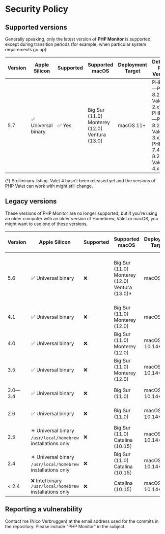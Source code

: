 # Security Policy

## Supported versions

Generally speaking, only the latest version of **PHP Monitor** is supported, except during transition periods (for example, when particular system requirements go up):

| Version | Apple Silicon | Supported          | Supported macOS | Deployment Target | Detected PHP Versions | Recommended Valet Version |
| ------- | ------------- | ------------------ | ----- | ----- | ----- | ----
| 5.7       | ✅ Universal binary | ✅ Yes | Big Sur (11.0)<br/>Monterey (12.0)<br/>Ventura (13.0) | macOS 11+ | PHP 5.6—PHP 8.2 (w/ Valet 2.x)<br/>PHP 7.0—PHP 8.2 (w/ Valet 3.x)<br/>PHP 7.4-PHP 8.2 (w/ Valet 4.x*) | 3.0 or higher recommended<br/> 2.16.2 minimum |

(*) Preliminary listing. Valet 4 hasn't been released yet and the versions of PHP Valet can work with might still change.

## Legacy versions

These versions of PHP Monitor are no longer supported, but if you’re using an older computer with an older version of Homebrew, Valet or macOS, you might want to use one of these versions.

| Version | Apple Silicon | Supported          | Supported macOS | Deployment Target | Detected PHP Versions | Minimum Required Valet Version |
| ------- | ------------- | ------------------ | ----- | ----- | ----- | ----
| 5.6       | ✅ Universal binary | ❌ | Big Sur (11.0)<br/>Monterey (12.0)<br/>Ventura (13.0)* | macOS 11+ | PHP 5.6—PHP 8.2 (w/ Valet 2.x)<br/>PHP 7.0—PHP 8.2 (w/ Valet 3.x) | 3.0 recommended<br/> 2.16.2 minimum |
| 4.1       | ✅ Universal binary | ❌ | Big Sur (11.0)<br/>Monterey (12.0) | macOS 11+ | PHP 5.6—PHP 8.2 | 2.16.2 |
| 4.0       | ✅ Universal binary | ❌ | Big Sur (11.0)<br/>Monterey (12.0) | macOS 10.14+ | PHP 5.6—PHP 8.2 | 2.13 |
| 3.5       | ✅ Universal binary | ❌ | Big Sur (11.0)<br/>Monterey (12.0) | macOS 10.14+ | PHP 5.6—PHP 8.2 | 2.13 |
| 3.0—3.4   | ✅ Universal binary | ❌ | Big Sur (11.0) | macOS 10.14+ | PHP 5.6—PHP 8.1 | 2.13 |
| 2.6       | ✅ Universal binary | ❌ | Big Sur (11.0) | macOS 10.14+ | PHP 5.6—PHP 8.0 | 2.13 |
| 2.5       | ✴️ Universal binary<br/>`/usr/local/homebrew` installations only | ❌ | Big Sur (11.0)<br/>Catalina (10.15) | macOS 10.14+ | not applicable | not applicable |
| 2.4       | ✴️ Universal binary<br/>`/usr/local/homebrew` installations only | ❌ | Big Sur (11.0)<br/>Catalina (10.15) | macOS 10.14+ | not applicable | not applicable |
| < 2.4     | ❌ Intel binary<br/>`/usr/local/homebrew` installations only | ❌ | Catalina (10.15) | macOS 10.14+ | not applicable | not applicable | 

## Reporting a vulnerability

Contact me (Nico Verbruggen) at the email address used for the commits in the repository. Please include "PHP Monitor" in the subject.
